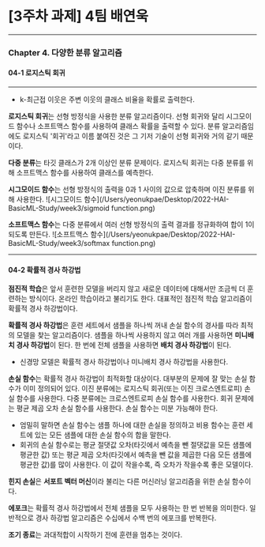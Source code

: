 # [3주차 과제] 4팀 배연욱

---

### Chapter 4. 다양한 분류 알고리즘
#### 04-1 로지스틱 회귀

---

* k-최근접 이웃은 주변 이웃의 클래스 비율을 확률로 출력한다. 

**로지스틱 회귀**는 선형 방정식을 사용한 분류 알고리즘이다. 선형 회귀와 달리 시그모이드 함수나 소프트맥스 함수를 사용하여 클래스 확률을 출력할 수 있다. 분류 알고리즘임에도 로지스틱 '회귀'라고 이름 붙여진 것은 그 기저 기술이 선형 회귀와 거의 같기 때문이다.

**다중 분류**는 타깃 클래스가 2개 이상인 분류 문제이다. 로지스틱 회귀는 다중 분류를 위해 소프트맥스 함수를 사용하여 클래스를 예측한다.

**시그모이드 함수**는 선형 방정식의 출력을 0과 1 사이의 값으로 압축하며 이진 분류를 위해 사용한다.
![시그모이드 함수](/Users/yeonukpae/Desktop/2022-HAI-BasicML-Study/week3/sigmoid function.png)

**소프트맥스 함수**는 다중 분류에서 여러 선형 방정식의 출력 결과를 정규화하여 합이 1이 되도록 만든다.
![소프트맥스 함수](/Users/yeonukpae/Desktop/2022-HAI-BasicML-Study/week3/softmax function.png)

---

#### 04-2 확률적 경사 하강법

**점진적 학습**은 앞서 훈련한 모델을 버리지 않고 새로운 데이터에 대해서만 조금씩 더 훈련하는 방식이다. 온라인 학습이라고 불리기도 한다. 대표적인 점진적 학습 알고리즘이 확률적 경사 하강법이다.

**확률적 경사 하강법**은 훈련 세트에서 샘플을 하나씩 꺼내 손실 함수의 경사를 따라 최적의 모델을 찾는 알고리즘이다. 샘플을 하나씩 사용하지 않고 여러 개를 사용하면 **미니배치 경사 하강법**이 된다. 한 번에 전체 샘플을 사용하면 **배치 경사 하강법**이 된다.

* 신경망 모델은 확률적 경사 하강법이나 미니배치 경사 하강법을 사용한다.

**손실 함수**는 확률적 경사 하강법이 최적화할 대상이다. 대부분의 문제에 잘 맞는 손실 함수가 이미 정의되어 있다. 이진 분류에는 로지스틱 회귀(또는 이진 크로스엔트로피) 손실 함수를 사용한다. 다중 분류에는 크로스엔트로피 손실 함수를 사용한다. 회귀 문제에는 평균 제곱 오차 손실 함수를 사용한다. 손실 함수는 미분 가능해야 한다.

* 엄밀히 말하면 손실 함수는 샘플 하나에 대한 손실을 정의하고 비용 함수는 훈련 세트에 있는 모든 샘플에 대한 손실 함수의 합을 말한다.
*  회귀의 손실 함수로는 평균 절댓값 오차(타깃에서 예측을 뺀 절댓값을 모든 샘플에 평균한 값) 또는 평균 제곱 오차(타깃에서 예측을 뺀 값을 제곱한 다음 모든 샘플에 평균한 값)를 많이 사용한다. 이 값이 작을수록, 즉 오차가 작을수록 좋은 모델이다. 

**힌지 손실**은 **서포트 벡터 머신**이라 불리는 다른 머신러닝 알고리즘을 위한 손실 함수이다.

**에포크**는 확률적 경사 하강법에서 전체 샘플을 모두 사용하는 한 번 반복을 의미한다. 일반적으로 경사 하강법 알고리즘은 수십에서 수백 번의 에포크를 반복한다.

**조기 종료**는 과대적합이 시작하기 전에 훈련을 멈추는 것이다.